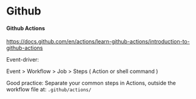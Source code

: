 # Github

#### Github Actions

https://docs.github.com/en/actions/learn-github-actions/introduction-to-github-actions

Event-driver:

Event >  Workflow >  Job >  Steps ( Action or shell command )

Good practice:
Separate your common steps in Actions, outside the workflow file at:  `.github/actions/`

